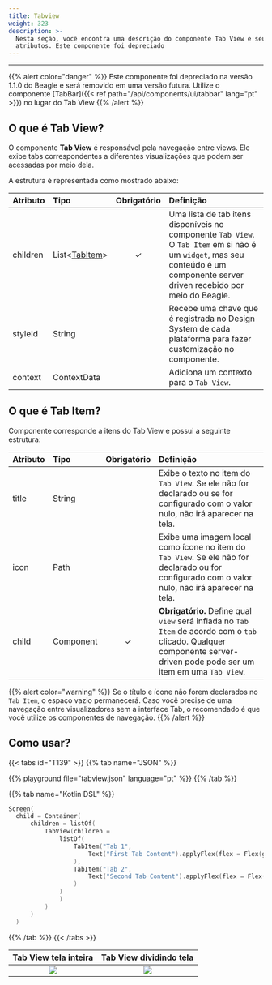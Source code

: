 ```yaml
---
title: Tabview
weight: 323
description: >-
  Nesta seção, você encontra uma descrição do componente Tab View e seus
  atributos. Este componente foi depreciado
---
```


---

{{% alert color="danger" %}}
Este componente foi depreciado na versão 1.1.0 do Beagle e será removido em uma versão futura. Utilize o componente [TabBar]({{< ref path="/api/components/ui/tabbar" lang="pt" >}}) no lugar do Tab View
{{% /alert %}}

## O que é Tab View?

O componente **Tab View** é responsável pela navegação entre views. Ele exibe tabs correspondentes a diferentes visualizações que podem ser acessadas por meio dela.

A estrutura é representada como mostrado abaixo:

| **Atributo** | **Tipo**                                 | Obrigatório | **Definição**                                                                                                                                                                  |
| :----------- | :--------------------------------------- | :---------: | :----------------------------------------------------------------------------------------------------------------------------------------------------------------------------- |
| children     | List&lt;[TabItem](#o-que-é-tab-item)&gt; |      ✓      | Uma lista de tab itens disponíveis no componente `Tab View`. O `Tab Item` em si não é um `widget`, mas seu conteúdo é um componente server driven recebido por meio do Beagle. |
| styleId      | String                                   |             | Recebe uma chave que é registrada no Design System de cada plataforma para fazer customização no componente.                                                                   |
| context      | ContextData                              |             | Adiciona um contexto para o `Tab View`.                                                                                                                                        |

## O que é Tab **Item?**

Componente corresponde a itens do Tab View e possui a seguinte estrutura:

| **Atributo** | **Tipo**  | Obrigatório | **Definição**                                                                                                                                                            |
| :----------- | :-------- | :---------: | :----------------------------------------------------------------------------------------------------------------------------------------------------------------------- |
| title        | String    |             | Exibe o texto no item do `Tab View`. Se ele não for declarado ou se for configurado com o valor nulo, não irá aparecer na tela.                                          |
| icon         | Path      |             | Exibe uma imagem local como ícone no item do `Tab View`. Se ele não for declarado ou for configurado com o valor nulo, não irá aparecer na tela.                         |
| child        | Component |      ✓      | **Obrigatório.** Define qual `view` será inflada no `Tab Item` de acordo com o `tab` clicado. Qualquer componente server-driven pode pode ser um item em uma `Tab View`. |

{{% alert color="warning" %}}
Se o título e ícone não forem declarados no `Tab Item`, o espaço vazio permanecerá. Caso você precise de uma navegação entre visualizadores sem a interface Tab, o recomendado é que você utilize os componentes de navegação.
{{% /alert %}}

## Como usar?

{{< tabs id="T139" >}}
{{% tab name="JSON" %}}

<!-- json-playground:tabview.json
{
   "_beagleComponent_":"beagle:screenComponent",
   "child":{
      "_beagleComponent_":"beagle:tabView",
      "children":[
         {
            "title":"Tab 1",
            "child":{
               "_beagleComponent_":"beagle:text",
               "text":"First Tab Content",
               "style":{
                  "flex":{
                     "grow":1
                  }
               }
            }
         },
         {
            "title":"Tab 2",
            "child":{
               "_beagleComponent_":"beagle:text",
               "text":"Second Tab Content",
               "style":{
                  "flex":{
                     "grow":1
                  }
               }
            }
         }
      ]
   }
}
-->

{{% playground file="tabview.json" language="pt" %}}
{{% /tab %}}

{{% tab name="Kotlin DSL" %}}

```kotlin
Screen(
  child = Container(
      children = listOf(
          TabView(children =
              listOf(
                  TabItem("Tab 1",
                      Text("First Tab Content").applyFlex(flex = Flex(grow = 1.0))
                  ),
                  TabItem("Tab 2",
                      Text("Second Tab Content").applyFlex(flex = Flex(grow = 1.0))
                  )
              )
              )
          )
      )
  )
```

{{% /tab %}}
{{< /tabs >}}

|   Tab View tela inteira   |       Tab View dividindo tela       |
| :-----------------------: | :---------------------------------: |
| ![](/shared/beagle-tab-view.gif) | ![](/shared/beagle-tab-view-meia-tela.gif) |
